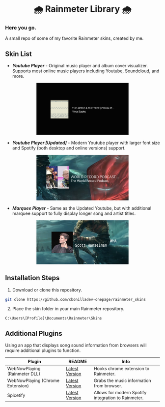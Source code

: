 <h1 align="center">🌧 Rainmeter Library 🌧</h1>

### Here you go.

A small repo of some of my favorite Rainmeter skins, created by me. 

## Skin List

- ***Youtube Player*** - Original music player and album cover visualizer. Supports most online music players including Youtube, Soundcloud, and more. 
<p align="center"><img width="300" src="assets/youtubeplayer.png" alt="Youtube Player PNG"></p>

- ***Youtube Player [Updated]*** - Modern Youtube player with larger font size and Spotify (both desktop and online versions) support.
<p align="center"><img width="300" src="assets/youtubeplayerupdated.png" alt="Youtube Player PNG"></p>

- ***Marquee Player*** - Same as the Updated Youtube, but with additional marquee support to fully display longer song and artist titles. 
<p align="center"><img width="300" src="assets/marqueeplayer.gif" alt="Youtube Player PNG"></p>

## Installation Steps

1. Download or clone this repository.

```sh
git clone https://github.com/cbonilladev-onepage/rainmeter_skins
```

2. Place the skin folder in your main Rainmeter repository.
```
C:\Users\[Profile]\Documents\Rainmeter\Skins
```


## Additional Plugins
Using an app that displays song sound information from browsers will require additional plugins to function.

| Plugin | README | Info |
| ------ | ------ | ---- |
| WebNowPlaying (Rainmeter DLL) | [Latest Version][WebNowPlayingDLL] | Hooks chrome extension to Rainmeter. |
| WebNowPlaying (Chrome Extension) | [Latest Version][WebNowPlayingChrome] | Grabs the music information from browser. |
| Spicetify | [Latest Version][SpicetifyForRainmeter] | Allows for modern Spotify integration to Rainmeter. |

[WebNowPlayingDLL]: https://chrome.google.com/webstore/detail/webnowplaying-companion/jfakgfcdgpghbbefmdfjkbdlibjgnbli
[WebNowPlayingChrome]: https://chrome.google.com/webstore/detail/webnowplaying-companion/jfakgfcdgpghbbefmdfjkbdlibjgnbli
[SpicetifyForRainmeter]:https://rainmeter.simplecyber.ml/docs/spicetify